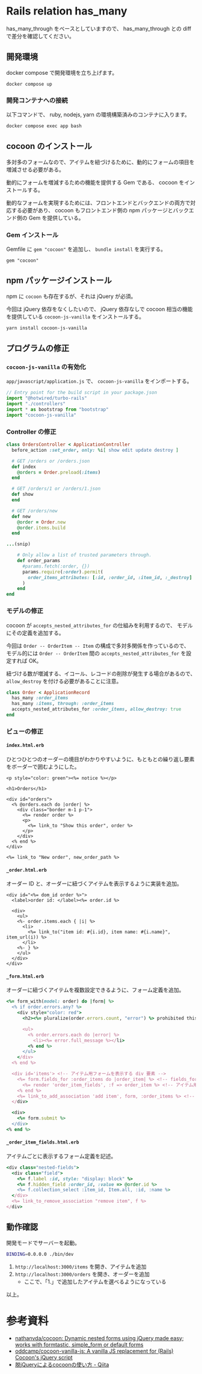 # Rails relation has_many

has_many_through をベースとしていますので、 has_many_through との diff で差分を確認してください。

## 開発環境

docker compose で開発環境を立ち上げます。

```sH
docker compose up
```

### 開発コンテナへの接続

以下コマンドで、 ruby, nodejs, yarn の環境構築済みのコンテナに入ります。

```sh
docker compose exec app bash
```

## cocoon のインストール

多対多のフォームなので、アイテムを紐づけるために、動的にフォームの項目を増減させる必要がある。

動的にフォームを増減するための機能を提供する Gem である、 cocoon をインストールする。

動的なフォームを実現するためには、フロントエンドとバックエンドの両方で対応する必要があり、 cocoon もフロントエンド側の npm パッケージとバックエンド側の Gem を提供している。


### Gem インストール

Gemfile に `gem "cocoon"` を追加し、 `bundle install` を実行する。

```Gemfile
gem "cocoon"
```

## npm パッケージインストール

npm に `cocoon` も存在するが、それは jQuery が必須。

今回は jQuery 依存をなくしたいので、 jQuery 依存なしで cocoon 相当の機能を提供している `cocoon-js-vanilla` をインストールする。

```sh
yarn install cocoon-js-vanilla
```


## プログラムの修正

### `cocoon-js-vanilla` の有効化

`app/javascript/application.js` で、 `cocoon-js-vanilla` をインポートする。

```javascript
// Entry point for the build script in your package.json
import "@hotwired/turbo-rails"
import "./controllers"
import * as bootstrap from "bootstrap"
import "cocoon-js-vanilla"
```

### Controller の修正

```ruby
class OrdersController < ApplicationController
  before_action :set_order, only: %i[ show edit update destroy ]

  # GET /orders or /orders.json
  def index
    @orders = Order.preload(:items)
  end

  # GET /orders/1 or /orders/1.json
  def show
  end

  # GET /orders/new
  def new
    @order = Order.new
    @order.items.build
  end

...(snip)

    # Only allow a list of trusted parameters through.
    def order_params
      #params.fetch(:order, {})
      params.require(:order).permit(
        order_items_attributes: [:id, :order_id, :item_id, :_destroy]
      )
    end
end
```

### モデルの修正

cocoon が `accepts_nested_attributes_for` の仕組みを利用するので、
モデルにその定義を追加する。

今回は `Order -- OrderItem -- Item` の構成で多対多関係を作っているので、
モデル的には `Order -- OrderItem` 間の `accepts_nested_attributes_for` を設定すれば OK。

紐づける数が増減する、イコール、レコードの削除が発生する場合があるので、 `allow_destroy` を付ける必要があることに注意。

```ruby
class Order < ApplicationRecord
  has_many :order_items
  has_many :items, through: :order_items
  accepts_nested_attributes_for :order_items, allow_destroy: true
end
```

### ビューの修正

#### `index.html.erb`

ひとつひとつのオーダーの境目がわかりやすいように、もともとの繰り返し要素をボーダーで囲むようにした。

```erb
<p style="color: green"><%= notice %></p>

<h1>Orders</h1>

<div id="orders">
  <% @orders.each do |order| %>
    <div class="border m-1 p-1">
      <%= render order %>
      <p>
        <%= link_to "Show this order", order %>
      </p>
    </div>
  <% end %>
</div>

<%= link_to "New order", new_order_path %>
```

#### `_order.html.erb`

オーダー ID と、オーダーに紐づくアイテムを表示するように実装を追加。

```erb
<div id="<%= dom_id order %>">
  <label>order id: </label><%= order.id %>

  <div>
    <ul>
    <%- order.items.each { |i| %>
      <li>
        <%= link_to("item id: #{i.id}, item name: #{i.name}", item_url(i)) %>
      </li>
    <%- } %>
    </ul>
  </div>
</div>
```

#### `_form.html.erb`

オーダーに紐づくアイテムを複数設定できるように、フォーム定義を追加。

```ruby
<%= form_with(model: order) do |form| %>
  <% if order.errors.any? %>
    <div style="color: red">
      <h2><%= pluralize(order.errors.count, "error") %> prohibited this order from being saved:</h2>

      <ul>
        <% order.errors.each do |error| %>
          <li><%= error.full_message %></li>
        <% end %>
      </ul>
    </div>
  <% end %>

  <div id='items'> <!-- アイテム用フォームを表示する div 要素 -->
    <%= form.fields_for :order_items do |order_item| %> <!-- fields_for で、紐づけられているアイテムごとに繰り返す -->
      <%= render 'order_item_fields', :f => order_item %> <!-- アイテム用フォーム描画定義。別ファイルを render することで実現している -->
    <% end %>
    <%= link_to_add_association 'add item', form, :order_items %> <!-- アイテム用フォームの追加ボタン -->
  </div>

  <div>
    <%= form.submit %>
  </div>
<% end %>
```

#### `_order_item_fields.html.erb`

アイテムごとに表示するフォーム定義を記述。

```ruby
<div class="nested-fields">
  <div class="field">
    <%= f.label :id, style: "display: block" %>
    <%= f.hidden_field :order_id, :value => @order.id %>
    <%= f.collection_select :item_id, Item.all, :id, :name %>
  </div>
  <%= link_to_remove_association "remove item", f %>
</div>
```


## 動作確認

開発モードでサーバーを起動。

```sh
BINDING=0.0.0.0 ./bin/dev
```

1. `http://localhost:3000/items` を開き、アイテムを追加
2. `http://localhost:3000/orders` を開き、オーダーを追加
    - ここで、「1.」で追加したアイテムを選べるようになっている


以上。


# 参考資料

- [nathanvda/cocoon: Dynamic nested forms using jQuery made easy; works with formtastic, simple_form or default forms](https://github.com/nathanvda/cocoon)
- [oddcamp/cocoon-vanilla-js: A vanilla JS replacement for (Rails) Cocoon's jQuery script](https://github.com/oddcamp/cocoon-vanilla-js)
- [脱jQueryによるcocoonの使い方 - Qiita](https://qiita.com/yuya-yuya/items/3585ffbfbaf340052596)


